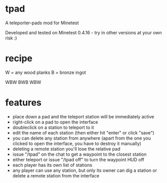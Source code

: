 # tpad
A teleporter-pads mod for Minetest

Developed and tested on Minetest 0.4.16 - try in other versions at your own risk :)

# recipe
  W = any wood planks
  B = bronze ingot
  
  WBW
  BWB
  WBW

# features
- place down a pad and the teleport station will be immediately active
- right-click on a pad to open the interface
- doubleclick on a station to teleport to it
- edit the name of each station (then either hit "enter" or click "save")
- you can delete any station from anywhere (apart from the one you clicked to open the interface, you have to destroy it manually)
- deleting a remote station you'll lose the relative pad
- issue "/tpad" on the chat to get a waypoint to the closest station
- either teleport or issue "/tpad off" to turn the waypoint HUD off
- each player has its own list of stations
- any player can use any station, but only its owner can dig a station or delete a remote station from the interface
